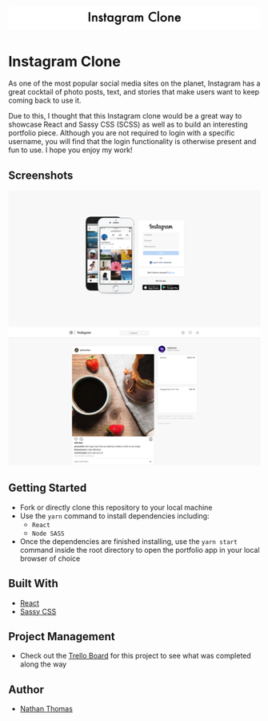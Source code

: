 <h1 align="center"><img src="./assets/readme-title.png"></h1>

# Instagram Clone

As one of the most popular social media sites on the planet, Instagram has a great cocktail of photo posts, text, and stories that make users want to keep coming back to use it.

Due to this, I thought that this Instagram clone would be a great way to showcase React and Sassy CSS (SCSS) as well as to build an interesting portfolio piece. Although you are not required to login with a specific username, you will find that the login functionality is otherwise present and fun to use. I hope you enjoy my work!

## Screenshots

![Instagram clone site screenshot one](./assets/readme-screenshot-one.png)
<br />
![Instagram clone site screenshot two](./assets/readme-screenshot-two.png)

## Getting Started

- Fork or directly clone this repository to your local machine
- Use the `yarn` command to install dependencies including:
  - `React`
  - `Node SASS`
- Once the dependencies are finished installing, use the `yarn start` command inside the root directory to open the portfolio app in your local browser of choice

## Built With

- [React](https://reactjs.org/)
- [Sassy CSS](https://sass-lang.com/)

## Project Management

- Check out the [Trello Board](https://trello.com/b/6NxmjO5h/instagram-clone-application) for this project to see what was completed along the way

## Author

- [Nathan Thomas](https://github.com/nwthomas)
